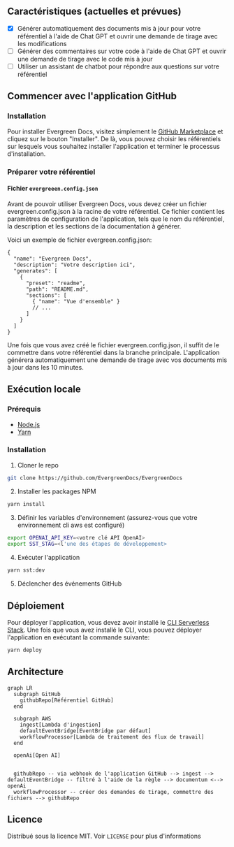 

## Caractéristiques (actuelles et prévues)

- [x] Générer automatiquement des documents mis à jour pour votre référentiel à l'aide de Chat GPT et ouvrir une demande de tirage avec les modifications
- [ ] Générer des commentaires sur votre code à l'aide de Chat GPT et ouvrir une demande de tirage avec le code mis à jour
- [ ] Utiliser un assistant de chatbot pour répondre aux questions sur votre référentiel

## Commencer avec l'application GitHub

### Installation

Pour installer Evergreen Docs, visitez simplement le [GitHub Marketplace](https://github.com/apps/evergreen-docs) et cliquez sur le bouton "Installer". De là, vous pouvez choisir les référentiels sur lesquels vous souhaitez installer l'application et terminer le processus d'installation.

### Préparer votre référentiel

#### Fichier `evergreeen.config.json`

Avant de pouvoir utiliser Evergreen Docs, vous devez créer un fichier evergreen.config.json à la racine de votre référentiel. Ce fichier contient les paramètres de configuration de l'application, tels que le nom du référentiel, la description et les sections de la documentation à générer.

Voici un exemple de fichier evergreen.config.json:

```jsonc
{
  "name": "Evergreen Docs",
  "description": "Votre description ici",
  "generates": [
    {
      "preset": "readme",
      "path": "README.md",
      "sections": [
        { "name": "Vue d'ensemble" }
        // ...
      ]
    }
  ]
}
```

Une fois que vous avez créé le fichier evergreen.config.json, il suffit de le commettre dans votre référentiel dans la branche principale. L'application générera automatiquement une demande de tirage avec vos documents mis à jour dans les 10 minutes.

## Exécution locale

### Prérequis

- [Node.js](https://nodejs.org/en/)
- [Yarn](https://yarnpkg.com/)

### Installation

1. Cloner le repo

```sh
git clone https://github.com/EvergreenDocs/EvergreenDocs
```

2. Installer les packages NPM

```sh
yarn install
```

3. Définir les variables d'environnement (assurez-vous que votre environnement cli aws est configuré)

```sh
export OPENAI_API_KEY=<votre clé API OpenAI>
export SST_STAG=<l'une des étapes de développement>
```

4. Exécuter l'application

```sh
yarn sst:dev
```

5. Déclencher des événements GitHub

## Déploiement

Pour déployer l'application, vous devez avoir installé le [CLI Serverless Stack](https://serverless-stack.com/). Une fois que vous avez installé le CLI, vous pouvez déployer l'application en exécutant la commande suivante:

```sh
yarn deploy
```

## Architecture

```mermaid
graph LR
  subgraph GitHub
    githubRepo[Référentiel GitHub]
  end

  subgraph AWS
    ingest[Lambda d'ingestion]
    defaultEventBridge[EventBridge par défaut]
    workflowProcessor[Lambda de traitement des flux de travail]
  end

  openAi[Open AI]


  githubRepo -- via webhook de l'application GitHub --> ingest --> defaultEventBridge -- filtré à l'aide de la règle --> documentum <--> openAi
  workflowProcessor -- créer des demandes de tirage, commettre des fichiers --> githubRepo
```

## Licence

Distribué sous la licence MIT. Voir `LICENSE` pour plus d'informations